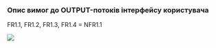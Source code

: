 ### Опис вимог до OUTPUT-потоків інтерфейсу користувача
FR1.1, FR1.2, FR1.3, FR1.4 = NFR1.1

![](https://user-images.githubusercontent.com/79440042/191929555-35b679f6-ca9e-4eaa-8afa-38249acdd216.png)
